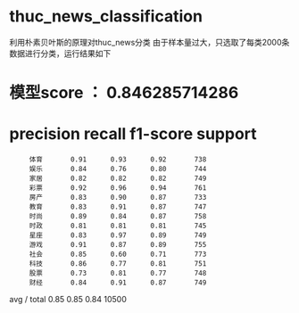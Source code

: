 # thuc_news_classification
利用朴素贝叶斯的原理对thuc_news分类
由于样本量过大，只选取了每类2000条数据进行分类，运行结果如下
# 模型score ： 0.846285714286
  #      precision    recall  f1-score   support

         体育       0.91      0.93      0.92       738
         娱乐       0.84      0.76      0.80       744
         家居       0.82      0.82      0.82       749
         彩票       0.92      0.96      0.94       761
         房产       0.83      0.90      0.87       733
         教育       0.83      0.91      0.87       747
         时尚       0.89      0.84      0.87       758
         时政       0.81      0.81      0.81       745
         星座       0.83      0.97      0.89       749
         游戏       0.91      0.87      0.89       755
         社会       0.85      0.60      0.71       773
         科技       0.86      0.77      0.81       751
         股票       0.73      0.81      0.77       748
         财经       0.84      0.91      0.87       749

avg / total       0.85      0.85      0.84     10500
